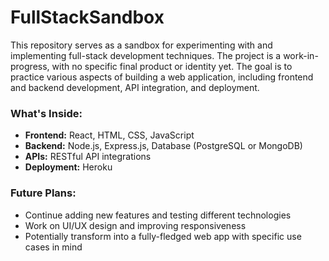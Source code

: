 # FullStackSandbox

This repository serves as a sandbox for experimenting with and implementing full-stack development techniques. The project is a work-in-progress, with no specific final product or identity yet. The goal is to practice various aspects of building a web application, including frontend and backend development, API integration, and deployment.

### What's Inside:
- **Frontend:** React, HTML, CSS, JavaScript
- **Backend:** Node.js, Express.js, Database (PostgreSQL or MongoDB)
- **APIs:** RESTful API integrations
- **Deployment:** Heroku

### Future Plans:
- Continue adding new features and testing different technologies
- Work on UI/UX design and improving responsiveness
- Potentially transform into a fully-fledged web app with specific use cases in mind
